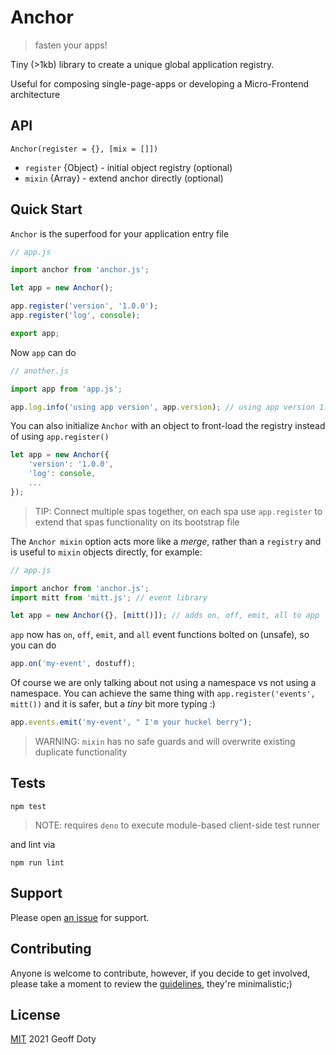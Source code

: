 # Anchor

> fasten your apps!

Tiny (>1kb) library to create a unique global application registry.

Useful for composing single-page-apps or developing a Micro-Frontend architecture


## API

    Anchor(register = {}, [mix = []])

- `register` {Object} - initial object registry (optional)
- `mixin` {Array} - extend anchor directly (optional)

## Quick Start

`Anchor` is the superfood for your application entry file

```js
// app.js

import anchor from 'anchor.js';

let app = new Anchor();

app.register('version', '1.0.0');
app.register('log', console);

export app;

```

Now  `app` can do

```js
// another.js

import app from 'app.js';

app.log.info('using app version', app.version); // using app version 1.0.0
```

You can also initialize `Anchor` with an object to front-load the registry instead of using `app.register()`

```js
let app = new Anchor({
	'version': '1.0.0',
	'log': console,
	...
});
```



>  TIP: Connect multiple spas together, on each spa use `app.register` to extend that spas functionality on its bootstrap file



The `Anchor mixin` option acts more like a *merge*, rather than a `registry` and is useful to `mixin` objects directly, for example:

```js
// app.js

import anchor from 'anchor.js';
import mitt from 'mitt.js'; // event library

let app = new Anchor({}, [mitt()]); // adds on, off, emit, all to app

```

  `app` now has `on`, `off`, `emit`, and `all` event functions bolted on (unsafe), so you can do

```js
app.on('my-event', dostuff);
```



Of course we are only talking about not using a namespace vs not using a namespace.  You can achieve the same thing with `app.register('events', mitt())` and it is safer, but a *tiny* bit more typing :)

```js
app.events.emit('my-event', " I'm your huckel berry");
```



> WARNING: `mixin` has no safe guards and will overwrite existing duplicate functionality



## Tests

    npm test

> NOTE: requires `deno` to execute module-based client-side test runner

and lint via

    npm run lint

## Support

Please open [an issue](https://github.com/n2geoff/anchor/issues/new) for support.

## Contributing

Anyone is welcome to contribute, however, if you decide to get involved, please take a moment to review the [guidelines](CONTRIBUTING.md), they're minimalistic;)

## License

[MIT](LICENSE) 2021 Geoff Doty